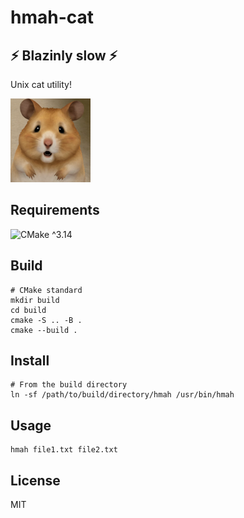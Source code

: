 # hmah-cat

## ⚡ Blazinly slow ⚡

Unix cat utility!

![hmah picture](.assets/hmah.png)

## Requirements

![CMake ^3.14](https://img.shields.io/badge/CMake-%5E3.14-green?logo=cmake)

## Build

```shell
# CMake standard
mkdir build
cd build
cmake -S .. -B .
cmake --build .
```

## Install

```shell
# From the build directory
ln -sf /path/to/build/directory/hmah /usr/bin/hmah
```

## Usage

```shell
hmah file1.txt file2.txt
```

## License

MIT